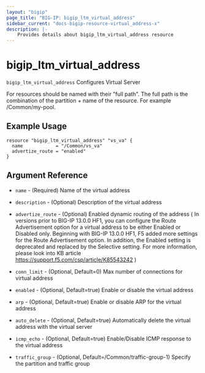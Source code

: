 ```yaml
---
layout: "bigip"
page_title: "BIG-IP: bigip_ltm_virtual_address"
sidebar_current: "docs-bigip-resource-virtual_address-x"
description: |-
    Provides details about bigip_ltm_virtual_address resource
---
```


# bigip\_ltm\_virtual\_address

`bigip_ltm_virtual_address` Configures Virtual Server

For resources should be named with their "full path". The full path is the combination of the partition + name of the resource. For example /Common/my-pool.


## Example Usage


```hcl
resource "bigip_ltm_virtual_address" "vs_va" {
  name            = "/Common/vs_va"
  advertize_route = "enabled"
}

```      

## Argument Reference

* `name` - (Required) Name of the virtual address

* `description` - (Optional) Description of the virtual address

* `advertize_route` - (Optional) Enabled dynamic routing of the address ( In versions prior to BIG-IP 13.0.0 HF1, you can configure the Route Advertisement option for a virtual address to be either Enabled or Disabled only. Beginning with BIG-IP 13.0.0 HF1, F5 added more settings for the Route Advertisement option. In addition, the Enabled setting is deprecated and replaced by the Selective setting. For more information, please look into KB article https://support.f5.com/csp/article/K85543242 )

* `conn_limit` - (Optional, Default=0) Max number of connections for virtual address

* `enabled` - (Optional, Default=true) Enable or disable the virtual address

* `arp` - (Optional, Default=true) Enable or disable ARP for the virtual address

* `auto_delete` - (Optional, Default=true) Automatically delete the virtual address with the virtual server

* `icmp_echo` - (Optional, Default=true) Enable/Disable ICMP response to the virtual address

* `traffic_group` - (Optional, Default=/Common/traffic-group-1) Specify the partition and traffic group
